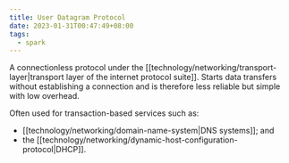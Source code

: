 ```yaml
---
title: User Datagram Protocol
date: 2023-01-31T00:47:49+08:00
tags:
  - spark
---
```


A connectionless protocol under the [[technology/networking/transport-layer|transport layer of the internet protocol suite]]. Starts data transfers without establishing a connection and is therefore less reliable but simple with low overhead.

Often used for transaction-based services such as:
- [[technology/networking/domain-name-system|DNS systems]]; and
- the [[technology/networking/dynamic-host-configuration-protocol|DHCP]].